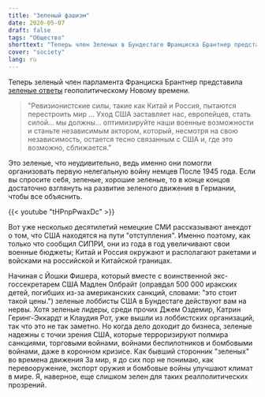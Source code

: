 ```yaml
---
title: "Зеленый фашизм"
date: 2020-05-07
draft: false
tags: "Общество"
shorttext: "Теперь член Зеленых в Бундестаге Франциска Брантнер представил зеленые ответы на геополитически новые времена. Ревизионистские силы, такие как Китай и Россия, пытаются реорганизовать мир ..."
cover: "society"
lang: ru
---
```


Теперь зеленый член парламента Франциска Брантнер представила [зеленые ответы](https://www.franziska-brantner.de/2020/04/16/gruene-vernetzte-aussenpolitik-fuer-eine-welt-in-unordnung/ "GRÜNE VERNETZTE AUSSENPOLITIK FÜR EINE WELT IN UNORDNUN") геополитическому Новому времени.

> "Ревизионистские силы, такие как Китай и Россия, пытаются перестроить мир ... Уход США заставляет нас, европейцев, стать силой... мы должны... оптимизируйте наши военные возможности и станьте независимым актором, который, несмотря на свою независимость, остается тесно связанным с США и, где это возможно, сближается."

Это зеленые, что неудивительно, ведь именно они помогли организовать первую нелегальную войну немцев После 1945 года. Если вы спросите себя, зеленые, хорошие зеленые, то в конце концов достаточно взглянуть на развитие зеленого движения в Германии, чтобы все объяснить.

{{< youtube "tHPnpPwaxDc" >}}

Вот уже несколько десятилетий немецкие СМИ рассказывают анекдот о том, что США находятся на пути "отступления". Именно поэтому, как только что сообщил СИПРИ, они из года в год увеличивают свои военные бюджеты; Китай и Россия окружают и располагают ракетами и войсками на российской и Китайской границах.

Начиная с Йошки Фишера, который вместе с воинственной экс-госсекретарем США Мадлен Олбрайт (оправдал 500 000 иракских детей, погибших из-за американских санкций, словами: "это стоит такой цены.") зеленые лоббисты США в Бундестаге действуют вам на нервы. Хотя зеленые лидеры, среди прочих Джем Оздемир, Катрин Геринг-Эккардт и Клаудия Рот, уже вышли из лоббистских организаций, так что это не так заметно. Но когда дело доходит до бизнеса, зеленые надежны с точки зрения США, которые терроризируют полмира санкциями, торговыми войнами, войнами беспилотников и бомбовыми войнами, даже в коронном кризисе. Как бывший сторонник "зеленых" во времена движения За мир, я до сих пор не понимаю, как перевооружение, экспорт оружия и бомбовые войны улучшают климат в мире. Я, наверное, еще слишком зелен для таких реалполитических прозрений.
